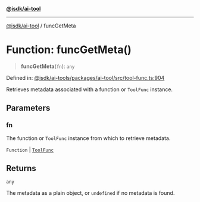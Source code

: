 [**@isdk/ai-tool**](../README.md)

***

[@isdk/ai-tool](../globals.md) / funcGetMeta

# Function: funcGetMeta()

> **funcGetMeta**(`fn`): `any`

Defined in: [@isdk/ai-tools/packages/ai-tool/src/tool-func.ts:904](https://github.com/isdk/ai-tool.js/blob/e883e341c67e937e7d3a3e95e8bc56844896f5a3/src/tool-func.ts#L904)

Retrieves metadata associated with a function or `ToolFunc` instance.

## Parameters

### fn

The function or `ToolFunc` instance from which to retrieve metadata.

`Function` | [`ToolFunc`](../classes/ToolFunc.md)

## Returns

`any`

The metadata as a plain object, or `undefined` if no metadata is found.
